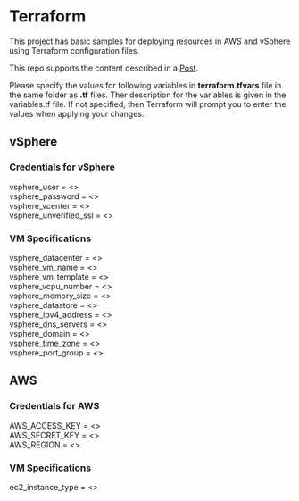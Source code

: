 # Terraform

This project has basic samples for deploying resources in AWS and vSphere using Terraform configuration files. 

This repo supports the content described in a [Post](https://medium.com/@amolkokje/infrastructure-as-a-code-using-terraform-aws-vsphere-8878ef127205).

Please specify the values for following variables in **terraform.tfvars** file in the same folder as **.tf** files. 
Ther description for the variables is given in the variables.tf file. If not specified, then Terraform will prompt you to enter the values when applying your changes. 

## vSphere

### Credentials for vSphere
vsphere_user = <> <br />
vsphere_password = <> <br />
vsphere_vcenter = <> <br />
vsphere_unverified_ssl = <> <br />

### VM Specifications
vsphere_datacenter = <> <br />
vsphere_vm_name = <> <br />
vsphere_vm_template = <> <br />
vsphere_vcpu_number = <> <br />
vsphere_memory_size = <> <br />
vsphere_datastore = <> <br />
vsphere_ipv4_address = <> <br />
vsphere_dns_servers = <> <br />
vsphere_domain = <> <br />
vsphere_time_zone = <> <br />
vsphere_port_group = <> <br />

## AWS

### Credentials for AWS
AWS_ACCESS_KEY = <> <br />
AWS_SECRET_KEY = <> <br />
AWS_REGION = <> <br />
    
### VM Specifications
ec2_instance_type = <> <br />
